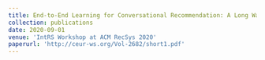 ```yaml
---
title: End-to-End Learning for Conversational Recommendation: A Long Way to Go?
collection: publications
date: 2020-09-01
venue: 'IntRS Workshop at ACM RecSys 2020'
paperurl: 'http://ceur-ws.org/Vol-2682/short1.pdf'
---
```





